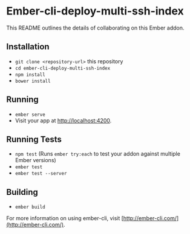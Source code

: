 # Ember-cli-deploy-multi-ssh-index

This README outlines the details of collaborating on this Ember addon.

## Installation

* `git clone <repository-url>` this repository
* `cd ember-cli-deploy-multi-ssh-index`
* `npm install`
* `bower install`

## Running

* `ember serve`
* Visit your app at [http://localhost:4200](http://localhost:4200).

## Running Tests

* `npm test` (Runs `ember try:each` to test your addon against multiple Ember versions)
* `ember test`
* `ember test --server`

## Building

* `ember build`

For more information on using ember-cli, visit [http://ember-cli.com/](http://ember-cli.com/).
